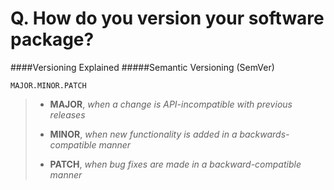 Q. How do you version your software package?
============================================

####Versioning Explained
#####Semantic Versioning (SemVer)

`MAJOR.MINOR.PATCH`

> * **MAJOR**, _when a change is API-incompatible with previous releases_
>
> * **MINOR**, _when new functionality is added in a backwards-compatible manner_
>
> * **PATCH**, _when bug fixes are made in a backward-compatible manner_
